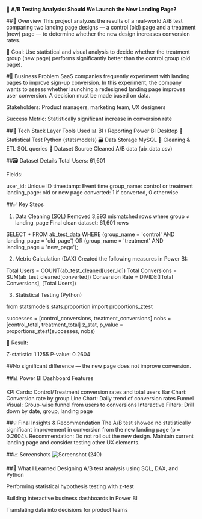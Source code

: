 **🧪 A/B Testing Analysis: Should We Launch the New Landing Page?**

##📌 Overview
This project analyzes the results of a real-world A/B test comparing two landing page designs — a control (old) page and a treatment (new) page — to determine whether the new design increases conversion rates.

🎯 Goal: Use statistical and visual analysis to decide whether the treatment group (new page) performs significantly better than the control group (old page).

#🚀 Business Problem
SaaS companies frequently experiment with landing pages to improve sign-up conversion. In this experiment, the company wants to assess whether launching a redesigned landing page improves user conversion. A decision must be made based on data.

Stakeholders: Product managers, marketing team, UX designers

Success Metric: Statistically significant increase in conversion rate

##🧰 Tech Stack
Layer	Tools Used
📊 BI / Reporting	Power BI Desktop
🧠 Statistical Test	Python (statsmodels)
🗃️ Data Storage	MySQL
🧹 Cleaning & ETL	SQL queries
📁 Dataset Source	Cleaned A/B data (ab_data.csv)

##🗃 Dataset Details
Total Users: 61,601

Fields:

user_id: Unique ID
timestamp: Event time
group_name: control or treatment
landing_page: old or new page
converted: 1 if converted, 0 otherwise

##✅ Key Steps
1. Data Cleaning (SQL)
Removed 3,893 mismatched rows where group ≠ landing_page
Final clean dataset: 61,601 rows

SELECT * FROM ab_test_data
WHERE (group_name = 'control' AND landing_page = 'old_page')
OR (group_name = 'treatment' AND landing_page = 'new_page');
   
2. Metric Calculation (DAX)
Created the following measures in Power BI:

Total Users = COUNT(ab_test_cleaned[user_id])
Total Conversions = SUM(ab_test_cleaned[converted])
Conversion Rate = DIVIDE([Total Conversions], [Total Users])

3. Statistical Testing (Python)

from statsmodels.stats.proportion import proportions_ztest

successes = [control_conversions, treatment_conversions]
nobs = [control_total, treatment_total]
z_stat, p_value = proportions_ztest(successes, nobs)

🧪 Result:

Z-statistic: 1.1255
P-value: 0.2604

##No significant difference — the new page does not improve conversion.

##📊 Power BI Dashboard Features

KPI Cards: Control/Treatment conversion rates and total users
Bar Chart: Conversion rate by group
Line Chart: Daily trend of conversion rates
Funnel Visual: Group-wise funnel from users to conversions
Interactive Filters: Drill down by date, group, landing page

##💡 Final Insights & Recommendation
The A/B test showed no statistically significant improvement in conversion from the new landing page (p = 0.2604).
Recommendation: Do not roll out the new design. Maintain current landing page and consider testing other UX elements.

##📈 Screenshots
![Screenshot (240)](https://github.com/user-attachments/assets/d5a0e144-7d60-4482-a809-4cfda262bb8d)

##🧠 What I Learned
Designing A/B test analysis using SQL, DAX, and Python

Performing statistical hypothesis testing with z-test

Building interactive business dashboards in Power BI

Translating data into decisions for product teams
